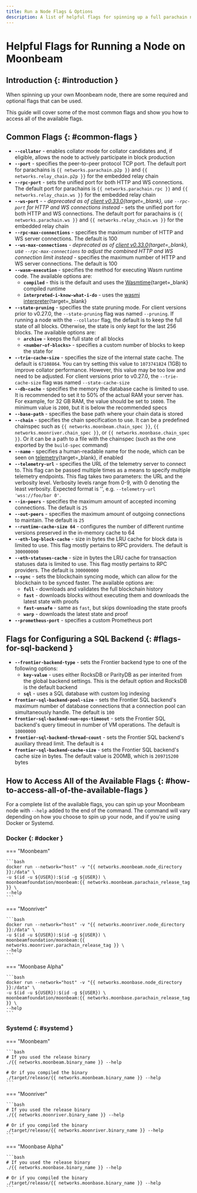 ```yaml
---
title: Run a Node Flags & Options
description: A list of helpful flags for spinning up a full parachain node on Moonbeam. Also learn how to access all of the flags available for node operators.
---
```


# Helpful Flags for Running a Node on Moonbeam

## Introduction {: #introduction }

When spinning up your own Moonbeam node, there are some required and optional flags that can be used.

This guide will cover some of the most common flags and show you how to access all of the available flags.

## Common Flags {: #common-flags }

- **`--collator`** - enables collator mode for collator candidates and, if eligible, allows the node to actively participate in block production
- **`--port`** - specifies the peer-to-peer protocol TCP port. The default port for parachains is `{{ networks.parachain.p2p }}` and `{{ networks.relay_chain.p2p }}` for the embedded relay chain
- **`--rpc-port`** - sets the unified port for both HTTP and WS connections. The default port for parachains is `{{ networks.parachain.rpc }}` and `{{ networks.relay_chain.ws }}` for the embedded relay chain
- **`--ws-port`** - - *deprecated as of [client v0.33.0](https://github.com/moonbeam-foundation/moonbeam/releases/tag/v0.33.0){target=\_blank}, use `--rpc-port` for HTTP and WS connections instead* - sets the unified port for both HTTP and WS connections. The default port for parachains is `{{ networks.parachain.ws }}`  and `{{ networks.relay_chain.ws }}` for the embedded relay chain
- **`--rpc-max-connections`** - specifies the maximum number of HTTP and WS server connections. The default is 100
- **`--ws-max-connections`** - *deprecated as of [client v0.33.0](https://github.com/moonbeam-foundation/moonbeam/releases/tag/v0.33.0){target=\_blank}, use `--rpc-max-connections` to adjust the combined HTTP and WS connection limit instead* - specifies the maximum number of HTTP and WS server connections. The default is 100
- **`--wasm-execution`** - specifies the method for executing Wasm runtime code. The available options are:
    - **`compiled`** - this is the default and uses the [Wasmtime](https://github.com/paritytech/wasmtime){target=\_blank} compiled runtime
    - **`interpreted-i-know-what-i-do`** - uses the [wasmi interpreter](https://github.com/wasmi-labs/wasmi){target=\_blank}
- **`--state-pruning`** - specifies the state pruning mode. For client versions prior to v0.27.0, the `--state-pruning` flag was named `--pruning`. If running a node with the `--collator` flag, the default is to keep the full state of all blocks. Otherwise, the state is only kept for the last 256 blocks. The available options are:
    - **`archive`** - keeps the full state of all blocks
    - **`<number-of-blocks>`** - specifies a custom number of blocks to keep the state for
- **`--trie-cache-size`** - specifies the size of the internal state cache. The default is `67108864`. You can try setting this value to `1073741824` (1GB) to improve collator performance. However, this value may be too low and need to be adjusted. For client versions prior to v0.27.0, the `--trie-cache-size` flag was named `--state-cache-size`
- **`--db-cache`** - specifies the memory the database cache is limited to use. It is recommended to set it to 50% of the actual RAM your server has. For example, for 32 GB RAM, the value should be set to `16000`. The minimum value is `2000`, but it is below the recommended specs
- **`--base-path`** - specifies the base path where your chain data is stored
- **`--chain`** - specifies the chain specification to use. It can be a predefined chainspec such as `{{ networks.moonbeam.chain_spec }}`, `{{ networks.moonriver.chain_spec }}`, or `{{ networks.moonbase.chain_spec }}`. Or it can be a path to a file with the chainspec (such as the one exported by the `build-spec` command)
- **`--name`** - specifies a human-readable name for the node, which can be seen on [telemetry](https://telemetry.polkadot.io){target=\_blank}, if enabled
- **`--telemetry-url`** - specifies the URL of the telemetry server to connect to. This flag can be passed multiple times as a means to specify multiple telemetry endpoints. This flag takes two parameters: the URL and the verbosity level. Verbosity levels range from 0-9, with 0 denoting the least verbosity. Expected format is '<URL VERBOSITY>', e.g. `--telemetry-url 'wss://foo/bar 0'`.
- **`--in-peers`** - specifies the maximum amount of accepted incoming connections. The default is `25`
- **`--out-peers`** - specifies the maximum amount of outgoing connections to maintain. The default is `25`
- **`--runtime-cache-size 64`** - configures the number of different runtime versions preserved in the in-memory cache to 64
- **`--eth-log-block-cache`** - size in bytes the LRU cache for block data is limited to use. This flag mostly pertains to RPC providers. The default is `300000000`
- **`--eth-statuses-cache`** - size in bytes the LRU cache for transaction statuses data is limited to use. This flag mostly pertains to RPC providers. The default is `300000000`
- **`--sync`** - sets the blockchain syncing mode, which can allow for the blockchain to be synced faster. The available options are:
    - **`full`** - downloads and validates the full blockchain history
    - **`fast`** - downloads blocks without executing them and downloads the latest state with proofs
    - **`fast-unsafe`** - same as `fast`, but skips downloading the state proofs
    - **`warp`** - downloads the latest state and proof
- **`--prometheus-port`** - specifies a custom Prometheus port

## Flags for Configuring a SQL Backend {: #flags-for-sql-backend }

- **`--frontier-backend-type`** - sets the Frontier backend type to one of the following options:
    - **`key-value`** - uses either RocksDB or ParityDB as per interited from the global backend settings. This is the default option and RocksDB is the default backend
    - **`sql`** - uses a SQL database with custom log indexing
- **`frontier-sql-backend-pool-size`** - sets the Frontier SQL backend's maximum number of database connections that a connection pool can simultaneously handle. The default is `100`
- **`frontier-sql-backend-num-ops-timeout`** - sets the Frontier SQL backend's query timeout in number of VM operations. The default is `10000000`
- **`frontier-sql-backend-thread-count`** - sets the Frontier SQL backend's auxiliary thread limit. The default is `4`
- **`frontier-sql-backend-cache-size`** - sets the Frontier SQL backend's cache size in bytes. The default value is 200MB, which is `209715200` bytes

## How to Access All of the Available Flags {: #how-to-access-all-of-the-available-flags }

For a complete list of the available flags, you can spin up your Moonbeam node with `--help` added to the end of the command. The command will vary depending on how you choose to spin up your node, and if you're using Docker or Systemd.

### Docker {: #docker }

=== "Moonbeam"

    ```bash
    docker run --network="host" -v "{{ networks.moonbeam.node_directory }}:/data" \
    -u $(id -u ${USER}):$(id -g ${USER}) \
    moonbeamfoundation/moonbeam:{{ networks.moonbeam.parachain_release_tag }} \
    --help
    ```

=== "Moonriver"

    ```bash
    docker run --network="host" -v "{{ networks.moonriver.node_directory }}:/data" \
    -u $(id -u ${USER}):$(id -g ${USER}) \
    moonbeamfoundation/moonbeam:{{ networks.moonriver.parachain_release_tag }} \
    --help
    ```

=== "Moonbase Alpha"

    ```bash
    docker run --network="host" -v "{{ networks.moonbase.node_directory }}:/data" \
    -u $(id -u ${USER}):$(id -g ${USER}) \
    moonbeamfoundation/moonbeam:{{ networks.moonbase.parachain_release_tag }} \
    --help
    ```

### Systemd {: #systemd }

=== "Moonbeam"

    ```bash
    # If you used the release binary
    ./{{ networks.moonbeam.binary_name }} --help

    # Or if you compiled the binary
    ./target/release/{{ networks.moonbeam.binary_name }} --help
    ```

=== "Moonriver"

    ```bash
    # If you used the release binary
    ./{{ networks.moonriver.binary_name }} --help

    # Or if you compiled the binary
    ./target/release/{{ networks.moonriver.binary_name }} --help
    ```

=== "Moonbase Alpha"

    ```bash
    # If you used the release binary
    ./{{ networks.moonbase.binary_name }} --help

    # Or if you compiled the binary
    ./target/release/{{ networks.moonbase.binary_name }} --help
    ```
